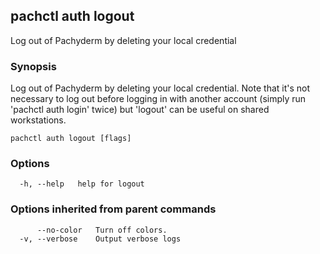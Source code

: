 ## pachctl auth logout

Log out of Pachyderm by deleting your local credential

### Synopsis

Log out of Pachyderm by deleting your local credential. Note that it's not necessary to log out before logging in with another account (simply run 'pachctl auth login' twice) but 'logout' can be useful on shared workstations.

```
pachctl auth logout [flags]
```

### Options

```
  -h, --help   help for logout
```

### Options inherited from parent commands

```
      --no-color   Turn off colors.
  -v, --verbose    Output verbose logs
```

